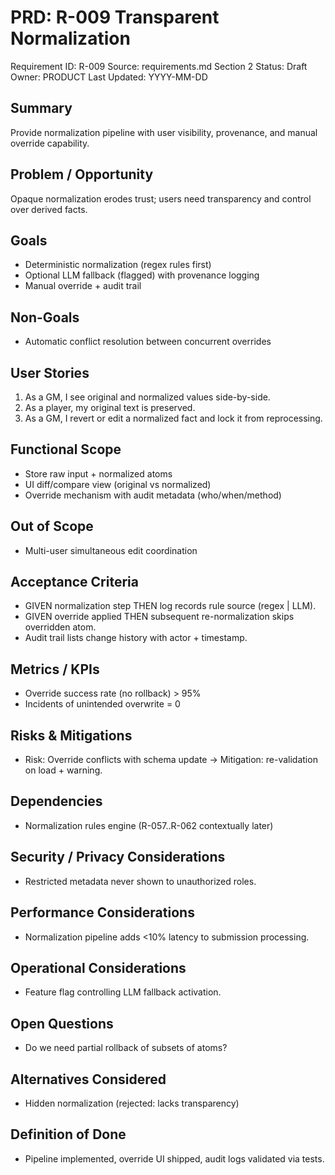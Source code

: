 # PRD: R-009 Transparent Normalization

Requirement ID: R-009
Source: requirements.md Section 2
Status: Draft
Owner: PRODUCT
Last Updated: YYYY-MM-DD

## Summary

Provide normalization pipeline with user visibility, provenance, and manual override capability.

## Problem / Opportunity

Opaque normalization erodes trust; users need transparency and control over derived facts.

## Goals

- Deterministic normalization (regex rules first)
- Optional LLM fallback (flagged) with provenance logging
- Manual override + audit trail

## Non-Goals

- Automatic conflict resolution between concurrent overrides

## User Stories

1. As a GM, I see original and normalized values side-by-side.
2. As a player, my original text is preserved.
3. As a GM, I revert or edit a normalized fact and lock it from reprocessing.

## Functional Scope

- Store raw input + normalized atoms
- UI diff/compare view (original vs normalized)
- Override mechanism with audit metadata (who/when/method)

## Out of Scope

- Multi-user simultaneous edit coordination

## Acceptance Criteria

- GIVEN normalization step THEN log records rule source (regex | LLM).
- GIVEN override applied THEN subsequent re-normalization skips overridden atom.
- Audit trail lists change history with actor + timestamp.

## Metrics / KPIs

- Override success rate (no rollback) > 95%
- Incidents of unintended overwrite = 0

## Risks & Mitigations

- Risk: Override conflicts with schema update → Mitigation: re-validation on load + warning.

## Dependencies

- Normalization rules engine (R-057..R-062 contextually later)

## Security / Privacy Considerations

- Restricted metadata never shown to unauthorized roles.

## Performance Considerations

- Normalization pipeline adds <10% latency to submission processing.

## Operational Considerations

- Feature flag controlling LLM fallback activation.

## Open Questions

- Do we need partial rollback of subsets of atoms?

## Alternatives Considered

- Hidden normalization (rejected: lacks transparency)

## Definition of Done

- Pipeline implemented, override UI shipped, audit logs validated via tests.
